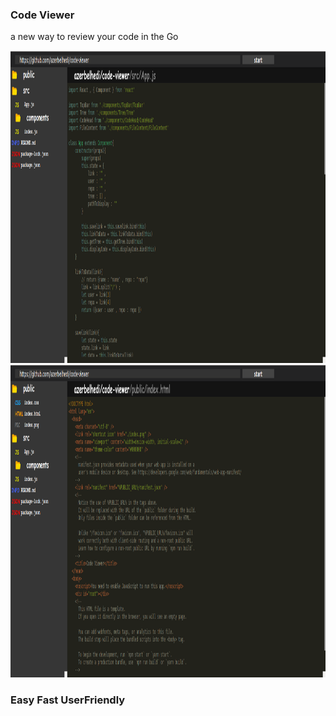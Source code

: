 ### Code Viewer 
a new way to review your code in the Go

<img src = "./cv0.png" height = "500px" width = "800" />


<img src = "./cv1.png" height = "500px" width = "800" />


### Easy Fast UserFriendly 
